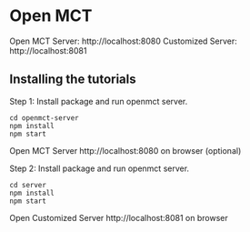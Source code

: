 # Open MCT

Open MCT Server: http://localhost:8080
Customized Server: http://localhost:8081

## Installing the tutorials
Step 1:
Install package and run openmct server.

```
cd openmct-server
npm install
npm start
```
Open MCT Server http://localhost:8080 on browser (optional)

Step 2:
Install package and run openmct server.

```
cd server
npm install
npm start
```
Open Customized Server http://localhost:8081 on browser
